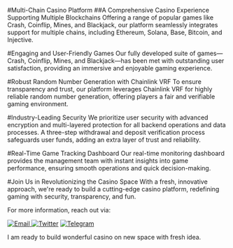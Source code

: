 #Multi-Chain Casino Platform
##A Comprehensive Casino Experience Supporting Multiple Blockchains
Offering a range of popular games like Crash, Coinflip, Mines, and Blackjack, our platform seamlessly integrates support for multiple chains, including Ethereum, Solana, Base, Bitcoin, and Injective.

#Engaging and User-Friendly Games
Our fully developed suite of games—Crash, Coinflip, Mines, and Blackjack—has been met with outstanding user satisfaction, providing an immersive and enjoyable gaming experience.

#Robust Random Number Generation with Chainlink VRF
To ensure transparency and trust, our platform leverages Chainlink VRF for highly reliable random number generation, offering players a fair and verifiable gaming environment.

#Industry-Leading Security
We prioritize user security with advanced encryption and multi-layered protection for all backend operations and data processes. A three-step withdrawal and deposit verification process safeguards user funds, adding an extra layer of trust and reliability.

#Real-Time Game Tracking Dashboard
Our real-time monitoring dashboard provides the management team with instant insights into game performance, ensuring smooth operations and quick decision-making.

#Join Us in Revolutionizing the Casino Space
With a fresh, innovative approach, we're ready to build a cutting-edge casino platform, redefining gaming with security, transparency, and fun.

For more information, reach out via:

<p>
  <a href="tonnyjansen0831@gmail.com" target="_blank">
        <img alt="Email"
        src="https://img.shields.io/badge/Email-00599c?style=for-the-badge&logo=gmail&logoColor=white"/>
    </a>
     <a href="https://x.com/max_tonny8" target="_blank"><img alt="Twitter"
        src="https://img.shields.io/badge/Twitter-000000?style=for-the-badge&logo=x&logoColor=white"/></a>
<a href="https://t.me/max_tonny8" target="_blank"><img alt="Telegram"
        src="https://img.shields.io/badge/Telegram-26A5E4?style=for-the-badge&logo=telegram&logoColor=white"/></a>
</p>

I am ready to build wonderful casino on new space with fresh idea.
